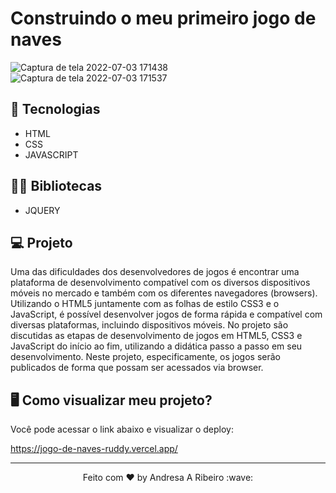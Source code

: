 # Construindo o meu primeiro jogo de naves


![Captura de tela 2022-07-03 171438](https://user-images.githubusercontent.com/94997593/177055878-fa93685e-bab9-4b1a-8d60-6f771a75bce9.jpg)
![Captura de tela 2022-07-03 171537](https://user-images.githubusercontent.com/94997593/177055885-994cfeb1-3930-4f55-b3ea-826696a79b4f.jpg)


## 🚀 Tecnologias
- HTML
- CSS
- JAVASCRIPT


## 👩‍💻 Bibliotecas
- JQUERY


## 💻 Projeto
Uma das dificuldades dos desenvolvedores de jogos é encontrar uma plataforma de desenvolvimento compatível com os diversos dispositivos móveis no mercado e também com os diferentes navegadores (browsers). Utilizando o HTML5 juntamente com as folhas de estilo CSS3 e o JavaScript, é possível desenvolver jogos de forma rápida e compatível com diversas plataformas, incluindo dispositivos móveis. No projeto são discutidas as etapas de desenvolvimento de jogos em HTML5, CSS3 e JavaScript do início ao fim, utilizando a didática passo a passo em seu desenvolvimento. Neste projeto, especificamente, os jogos serão publicados de forma que possam ser acessados via browser.

## 🖥️ Como visualizar meu projeto?

Você pode acessar o link abaixo e visualizar o deploy:

https://jogo-de-naves-ruddy.vercel.app/

---

<p align="center">
  Feito com ♥ by Andresa A Ribeiro :wave:
</p>
